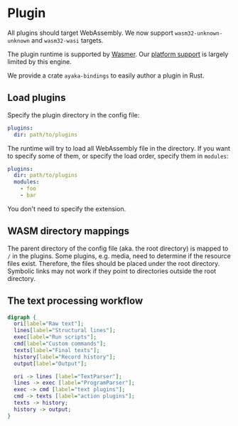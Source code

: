 # Plugin
All plugins should target WebAssembly.
We now support `wasm32-unknown-unknown` and `wasm32-wasi` targets.

The plugin runtime is supported by [Wasmer](https://wasmer.io/).
Our [platform support](../platforms.md) is largely limited by this engine.

We provide a crate `ayaka-bindings` to easily author a plugin in Rust.

## Load plugins
Specify the plugin directory in the config file:
``` yaml
plugins:
  dir: path/to/plugins
```
The runtime will try to load all WebAssembly file in the directory.
If you want to specify some of them, or specify the load order, specify them in `modules`:
``` yaml
plugins:
  dir: path/to/plugins
  modules:
    - foo
    - bar
```
You don't need to specify the extension.

## WASM directory mappings
The parent directory of the config file (aka. the root directory) is mapped to `/` in the plugins.
Some plugins, e.g. media, need to determine if the resource files exist.
Therefore, the files should be placed under the root directory.
Symbolic links may not work if they point to directories outside the root directory.

## The text processing workflow
``` dot process
digraph {
  ori[label="Raw text"];
  lines[label="Structural lines"];
  exec[label="Run scripts"];
  cmd[label="Custom commands"];
  texts[label="Final texts"];
  history[label="Record history"];
  output[label="Output"];

  ori -> lines [label="TextParser"];
  lines -> exec [label="ProgramParser"];
  exec -> cmd [label="text plugins"];
  cmd -> texts [label="action plugins"];
  texts -> history;
  history -> output;
}
```
